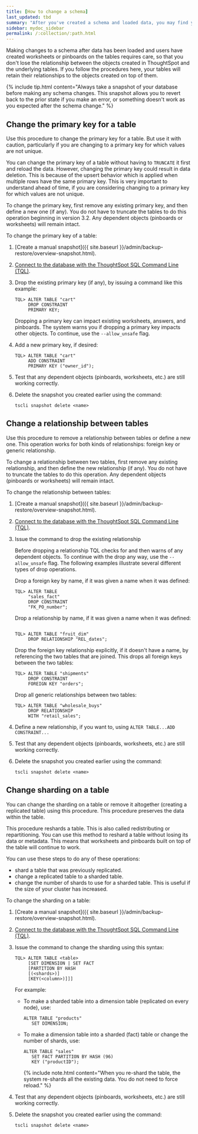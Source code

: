 ```yaml
---
title: [How to change a schema]
last_updated: tbd
summary: "After you've created a schema and loaded data, you may find yourself wishing you'd set things up a little differently. You can make changes to the schema, such as changing the primary key, relationships to other tables, and sharding."
sidebar: mydoc_sidebar
permalink: /:collection/:path.html
---
```

Making changes to a schema after data has been loaded and users have created worksheets or pinboards on the tables requires care, so that you don't lose the relationship between the objects created in ThoughtSpot and the underlying tables. If you follow the procedures here, your tables will retain their relationships to the objects created on top of them.

{% include tip.html content="Always take a snapshot of your database before making any schema changes. This snapshot allows you to revert back to the prior state if you make an error, or something doesn't work as you expected after the schema change." %}


## Change the primary key for a table

Use this procedure to change the primary key for a table. But use it with caution, particularly if you are changing to a primary key for which values are not unique.

You can change the primary key of a table without having to `TRUNCATE` it first and reload the data. However, changing the primary key could result in data deletion. This is because of the upsert behavior which is applied when multiple rows have the same primary key. This is very important to understand ahead of time, if you are considering changing to a primary key for which values are not unique.

To change the primary key, first remove any existing primary key, and then define a new one (if any). You do not have to truncate the tables to do this operation beginning in version 3.2. Any dependent objects (pinboards or worksheets) will remain intact.

To change the primary key of a table:

1. [Create a manual snapshot]({{ site.baseurl }}/admin/backup-restore/overview-snapshot.html).
2. [Connect to the database with the ThoughtSpot SQL Command Line (TQL)](prep-schema-for-load.html#connect-with-tql).
3. Drop the existing primary key (if any), by issuing a command like this example:

    ```
    TQL> ALTER TABLE "cart"
         DROP CONSTRAINT
         PRIMARY KEY;
    ```

    Dropping a primary key can impact existing worksheets, answers, and pinboards. The system warns you if dropping a primary key impacts other objects. To continue, use the `--allow_unsafe` flag.

4. Add a new primary key, if desired:

    ```
    TQL> ALTER TABLE "cart"
         ADD CONSTRAINT
         PRIMARY KEY ("owner_id");
    ```

5. Test that any dependent objects (pinboards, worksheets, etc.) are still working correctly.
6. Delete the snapshot you created earlier using the command:

    ```
    tscli snapshot delete <name>
    ```

## Change a relationship between tables

Use this procedure to remove a relationship between tables or define a new one. This operation works for both kinds of relationships: foreign key or generic relationship.

To change a relationship between two tables, first remove any existing relationship, and then define the new relationship (if any). You do not have to truncate the tables to do this operation. Any dependent objects (pinboards or worksheets) will remain intact.

To change the relationship between tables:

1. [Create a manual snapshot]({{ site.baseurl }}/admin/backup-restore/overview-snapshot.html).
2. [Connect to the database with the ThoughtSpot SQL Command Line (TQL)](prep-schema-for-load.html#connect-with-tql).
3. Issue the command to drop the existing relationship

   Before dropping a relationship TQL checks for and then warns of any dependent
   objects. To continue with the drop any way, use the `--allow_unsafe` flag.
   The following examples illustrate several different types of drop operations.

    Drop a foreign key by name, if it was given a name when it was defined:

    ```
    TQL> ALTER TABLE
         "sales_fact"
         DROP CONSTRAINT
         "FK_PO_number";
    ```

    Drop a relationship by name, if it was given a name when it was defined:

    ```

    TQL> ALTER TABLE "fruit_dim"
         DROP RELATIONSHIP "REL_dates";
    ```

    Drop the foreign key relationship explicitly, if it doesn't have a name, by referencing the two tables that are joined. This drops all foreign keys between the two tables:

    ```
    TQL> ALTER TABLE "shipments"
         DROP CONSTRAINT
         FOREIGN KEY "orders";
    ```

    Drop all generic relationships between two tables:

    ```
    TQL> ALTER TABLE "wholesale_buys"
         DROP RELATIONSHIP
         WITH "retail_sales";
    ```

4. Define a new relationship, if you want to, using `ALTER TABLE...ADD CONSTRAINT...`
5. Test that any dependent objects (pinboards, worksheets, etc.) are still working correctly.
6. Delete the snapshot you created earlier using the command:

    ```
    tscli snapshot delete <name>
    ```

## Change sharding on a table

You can change the sharding on a table or remove it altogether (creating a replicated table) using this procedure. This procedure preserves the data within the table.

This procedure reshards a table. This is also called redistributing or repartitioning. You can use this method to reshard a table without losing its data or metadata. This means that worksheets and pinboards built on top of the table will continue to work.

You can use these steps to do any of these operations:

-   shard a table that was previously replicated.
-   change a replicated table to a sharded table.
-   change the number of shards to use for a sharded table. This is useful if the size of your cluster has increased.

To change the sharding on a table:

1. [Create a manual snapshot]({{ site.baseurl }}/admin/backup-restore/overview-snapshot.html).
2. [Connect to the database with the ThoughtSpot SQL Command Line (TQL)](prep-schema-for-load.html#connect-with-tql).
3.  Issue the command to change the sharding using this syntax:

    ```
    TQL> ALTER TABLE <table>
         [SET DIMENSION | SET FACT
         [PARTITION BY HASH
         [(<shards>)]
         [KEY(<column>)]]]
    ```

    For example:

    -   To make a sharded table into a dimension table (replicated on every node), use:

        ```
        ALTER TABLE "products"
           SET DIMENSION;
        ```

    -   To make a dimension table into a sharded (fact) table or change the number of shards, use:

        ```
        ALTER TABLE "sales"
           SET FACT PARTITION BY HASH (96)
           KEY ("productID");
        ```

        {% include note.html content="When you re-shard the table, the system re-shards all the existing data. You do not need to force reload." %}

4. Test that any dependent objects (pinboards, worksheets, etc.) are still working correctly.
5. Delete the snapshot you created earlier using the command:

    ```
    tscli snapshot delete <name>
    ```
